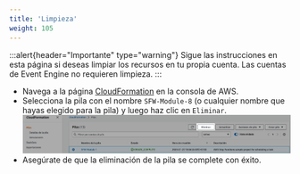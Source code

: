 ```yaml
---
title: 'Limpieza'
weight: 105
---
```


:::alert{header="Importante" type="warning"}
Sigue las instrucciones en esta página si deseas limpiar los recursos en tu propia cuenta. Las cuentas de Event Engine no requieren limpieza.
:::

- Navega a la página [CloudFormation](https://console.aws.amazon.com/cloudformation/home) en la consola de AWS.
- Selecciona la pila con el nombre `SFW-Module-8` (o cualquier nombre que hayas elegido para la pila) y luego haz clic en `Eliminar`.
  ![CloudFormation delete](/static/img/es/setup/setup-cloudformation-delete.png)
- Asegúrate de que la eliminación de la pila se complete con éxito.

